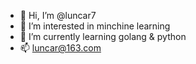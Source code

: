 - 👋 Hi, I’m @luncar7
- 👀 I’m interested in minchine learning
- 🌱 I’m currently learning golang & python
- 📫 luncar@163.com

<!---
luncar7/luncar7 is a ✨ special ✨ repository because its `README.md` (this file) appears on your GitHub profile.
You can click the Preview link to take a look at your changes.
--->
